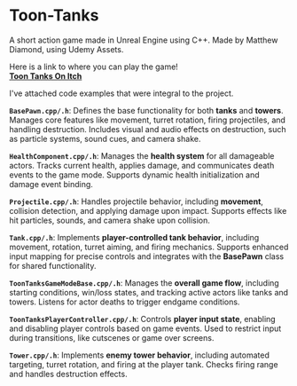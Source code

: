 # Toon-Tanks  
A short action game made in Unreal Engine using C++. Made by Matthew Diamond, using Udemy Assets.  

Here is a link to where you can play the game!  
[**Toon Tanks On Itch**](https://mdiamond23.itch.io/toon-tanks-demo ) 

I've attached code examples that were integral to the project.  

**`BasePawn.cpp/.h`**: Defines the base functionality for both **tanks** and **towers**. Manages core features like movement, turret rotation, firing projectiles, and handling destruction. Includes visual and audio effects on destruction, such as particle systems, sound cues, and camera shake.

**`HealthComponent.cpp/.h`**: Manages the **health system** for all damageable actors. Tracks current health, applies damage, and communicates death events to the game mode. Supports dynamic health initialization and damage event binding.

**`Projectile.cpp/.h`**: Handles projectile behavior, including **movement**, collision detection, and applying damage upon impact. Supports effects like hit particles, sounds, and camera shake upon collision.

**`Tank.cpp/.h`**: Implements **player-controlled tank behavior**, including movement, rotation, turret aiming, and firing mechanics. Supports enhanced input mapping for precise controls and integrates with the **BasePawn** class for shared functionality.

**`ToonTanksGameModeBase.cpp/.h`**: Manages the **overall game flow**, including starting conditions, win/loss states, and tracking active actors like tanks and towers. Listens for actor deaths to trigger endgame conditions.

**`ToonTanksPlayerController.cpp/.h`**: Controls **player input state**, enabling and disabling player controls based on game events. Used to restrict input during transitions, like cutscenes or game over screens.

**`Tower.cpp/.h`**: Implements **enemy tower behavior**, including automated targeting, turret rotation, and firing at the player tank. Checks firing range and handles destruction effects.

